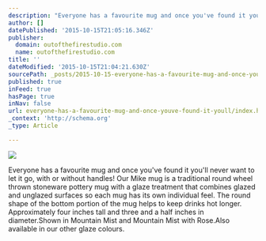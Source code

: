```yaml
---
description: "Everyone has a favourite mug and once you've found it you'll never want to let it go, with or without handles!    Our Mike mug is a traditional round wheel thro"
author: []
datePublished: '2015-10-15T21:05:16.346Z'
publisher:
  domain: outofthefirestudio.com
  name: outofthefirestudio.com
title: ''
dateModified: '2015-10-15T21:04:21.630Z'
sourcePath: _posts/2015-10-15-everyone-has-a-favourite-mug-and-once-youve-found-it-youll.md
published: true
inFeed: true
hasPage: true
inNav: false
url: everyone-has-a-favourite-mug-and-once-youve-found-it-youll/index.html
_context: 'http://schema.org'
_type: Article

---
```

![](http://outofthefirestudio.com/images/mugs/twomikesboth_resize.jpg)

Everyone has a favourite mug and once you've found it you'll never want to let it go, with or without handles! Our Mike mug is a traditional round wheel thrown stoneware pottery mug with a glaze treatment that combines glazed and unglazed surfaces so each mug has its own individual feel. The round shape of the bottom portion of the mug helps to keep drinks hot longer. Approximately four inches tall and three and a half inches in diameter.Shown in Mountain Mist and Mountain Mist with Rose.Also available in our other glaze colours.